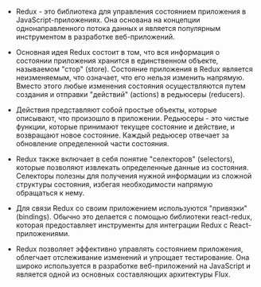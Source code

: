 - Redux - это библиотека для управления состоянием приложения в JavaScript-приложениях. Она основана на концепции однонаправленного потока данных и является популярным инструментом в разработке веб-приложений.

- Основная идея Redux состоит в том, что вся информация о состоянии приложения хранится в единственном объекте, называемом "стор" (store). Состояние приложения в Redux является неизменяемым, что означает, что его нельзя изменить напрямую. Вместо этого любые изменения состояния осуществляются путем создания и отправки "действий" (actions) в редьюсеры (reducers).

- Действия представляют собой простые объекты, которые описывают, что произошло в приложении. Редьюсеры - это чистые функции, которые принимают текущее состояние и действие, и возвращают новое состояние. Каждый редьюсер отвечает за обновление определенной части состояния.

- Redux также включает в себя понятие "селекторов" (selectors), которые позволяют извлекать определенные данные из состояния. Селекторы полезны для получения нужной информации из сложной структуры состояния, избегая необходимости напрямую обращаться к нему.

- Для связи Redux со своим приложением используются "привязки" (bindings). Обычно это делается с помощью библиотеки react-redux, которая предоставляет инструменты для интеграции Redux с React-приложениями.

- Redux позволяет эффективно управлять состоянием приложения, облегчает отслеживание изменений и упрощает тестирование. Она широко используется в разработке веб-приложений на JavaScript и является одной из основных составляющих архитектуры Flux.